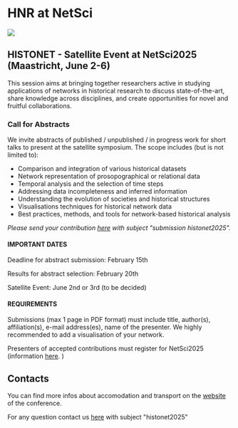 # HNR at NetSci

<img src="images/hnr header modern-min.png">

## HISTONET - Satellite Event at NetSci2025 (Maastricht, June 2-6)
This session aims at bringing together researchers active in studying applications of networks in historical research to discuss state-of-the-art, share knowledge across disciplines, and create opportunities for novel and fruitful collaborations. 

### Call for Abstracts

We invite abstracts of published / unpublished / in progress work for short talks to present at the satellite symposium. The scope includes (but is not limited to):

- Comparison and integration of various historical datasets
- Network representation of prosopographical or relational data
- Temporal analysis and the selection of time steps
- Addressing data incompleteness and inferred information
- Understanding the evolution of societies and historical structures
- Visualisations techniques for historical network data
- Best practices, methods, and tools for network-based historical analysis

*Please send your contribution [here](events@historicalnetworkresearch.org) with subject "submission histonet2025".*

#### IMPORTANT DATES

Deadline for abstract submission: February 15th

Results for abstract selection: February 20th

Satellite Event: June 2nd or 3rd (to be decided)

#### REQUIREMENTS
Submissions (max 1 page in PDF format) must include title, author(s), affiliation(s), e-mail address(es), name of the presenter. We highly recommended to add a visualisation of your network.

Presenters of accepted contributions must register for NetSci2025 (information [here](https://netsci2025.github.io/registration/). )

## Contacts 
You can find more infos about accomodation and  transport on the [website](https://netsci2025.github.io/) of the conference.

For any question contact us [here](events@historicalnetworkresearch.org) with subject "histonet2025"
